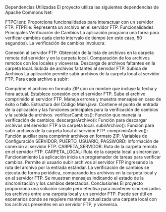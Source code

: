 Dependencias Utilizadas
El proyecto utiliza las siguientes dependencias de Apache Commons Net:

FTPClient: Proporciona funcionalidades para interactuar con un servidor FTP.
FTPFile: Representa un archivo en el servidor FTP.
Funcionalidades Principales
Verificación de Cambios
La aplicación programa una tarea para verificar cambios cada cierto intervalo de tiempo (en este caso, 50 segundos). La verificación de cambios involucra:

Conexión al servidor FTP.
Obtención de la lista de archivos en la carpeta remota del servidor y en la carpeta local.
Comparación de los archivos remotos con los locales y viceversa.
Descarga de archivos faltantes en la carpeta local.
Subida de archivos faltantes al servidor FTP.
Subida de Archivos
La aplicación permite subir archivos de la carpeta local al servidor FTP. Para cada archivo a subir:

Comprime el archivo en formato ZIP con un nombre que incluye la fecha y hora actual.
Establece conexión con el servidor FTP.
Sube el archivo comprimido al servidor FTP.
Maneja errores y muestra mensajes en caso de éxito o fallo.
Estructura del Código
Main.java: Contiene el punto de entrada de la aplicación y las funciones principales para la verificación de cambios y la subida de archivos.
verificarCambios(): Función que maneja la verificación de cambios.
descargarArchivo(): Función para descargar archivos del servidor FTP a la carpeta local.
subirArchivo(): Función para subir archivos de la carpeta local al servidor FTP.
comprimirArchivo(): Función auxiliar para comprimir archivos en formato ZIP.
Variables de Configuración
SERVIDOR, PUERTO, USUARIO, PASSWORD: Información de conexión al servidor FTP.
CARPETA_SERVIDOR: Ruta de la carpeta remota en el servidor FTP.
CARPETA_LOCAL: Ruta de la carpeta local a sincronizar.
Funcionamiento
La aplicación inicia un programador de tareas para verificar cambios.
Permite al usuario subir archivos al servidor FTP ingresando la ruta del archivo por la entrada estándar.
La verificación de cambios se ejecuta de forma periódica, comparando los archivos en la carpeta local y en el servidor FTP.
Se muestran mensajes indicando el estado de la sincronización y los cambios detectados.
Conclusiones
El proyecto proporciona una solución simple pero efectiva para mantener sincronizados los archivos entre una carpeta local y un servidor FTP. Puede ser útil en escenarios donde se requiere mantener actualizada una carpeta local con los archivos presentes en un servidor FTP, y viceversa.




